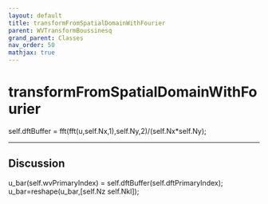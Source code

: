 ```yaml
---
layout: default
title: transformFromSpatialDomainWithFourier
parent: WVTransformBoussinesq
grand_parent: Classes
nav_order: 50
mathjax: true
---
```


#  transformFromSpatialDomainWithFourier

self.dftBuffer = fft(fft(u,self.Nx,1),self.Ny,2)/(self.Nx*self.Ny);


---

## Discussion
u_bar(self.wvPrimaryIndex) = self.dftBuffer(self.dftPrimaryIndex);
  u_bar=reshape(u_bar,[self.Nz self.Nkl]);
